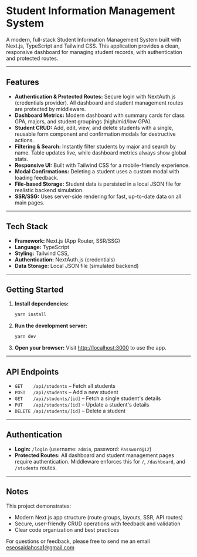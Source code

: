 # Student Information Management System

A modern, full-stack Student Information Management System built with Next.js, TypeScript and Tailwind CSS. This application provides a clean, responsive dashboard for managing student records, with authentication and protected routes.

---

## Features

- **Authentication & Protected Routes:** Secure login with NextAuth.js (credentials provider). All dashboard and student management routes are protected by middleware.
- **Dashboard Metrics:** Modern dashboard with summary cards for class GPA, majors, and student groupings (high/mid/low GPA).
- **Student CRUD:** Add, edit, view, and delete students with a single, reusable form component and confirmation modals for destructive actions.
- **Filtering & Search:** Instantly filter students by major and search by name. Table updates live, while dashboard metrics always show global stats.
- **Responsive UI:** Built with Tailwind CSS for a mobile-friendly experience.
- **Modal Confirmations:** Deleting a student uses a custom modal with loading feedback.
- **File-based Storage:** Student data is persisted in a local JSON file for realistic backend simulation.
- **SSR/SSG:** Uses server-side rendering for fast, up-to-date data on all main pages.

---

## Tech Stack

- **Framework:** Next.js (App Router, SSR/SSG)
- **Language:** TypeScript
- **Styling:** Tailwind CSS,
- **Authentication:** NextAuth.js (credentials)
- **Data Storage:** Local JSON file (simulated backend)

---

## Getting Started

1. **Install dependencies:**

   ```bash
   yarn install
   ```

2. **Run the development server:**

   ```bash
   yarn dev

   ```

3. **Open your browser:**
   Visit [http://localhost:3000](http://localhost:3000) to use the app.

---

## API Endpoints

- `GET    /api/students` – Fetch all students
- `POST   /api/students` – Add a new student
- `GET    /api/students/[id]` – Fetch a single student's details
- `PUT    /api/students/[id]` – Update a student's details
- `DELETE /api/students/[id]` – Delete a student

---

## Authentication

- **Login:** `/login` (username: `admin`, password: `Password@12`)
- **Protected Routes:** All dashboard and student management pages require authentication. Middleware enforces this for `/`, `/dashboard`, and `/students` routes.

---

## Notes

This project demonstrates:

- Modern Next.js app structure (route groups, layouts, SSR, API routes)
- Secure, user-friendly CRUD operations with feedback and validation
- Clear code organization and best practices

For questions or feedback, please free to send me an email eseosaidahosa1@gmail.com
